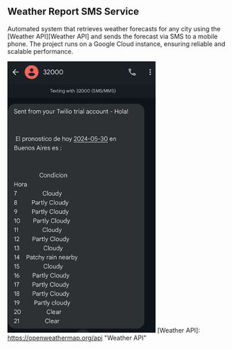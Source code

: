## Weather Report SMS Service

Automated system that retrieves weather forecasts for any city using the [Weather API][Weather API] and sends the forecast via SMS to a mobile phone. The project runs on a Google Cloud instance, ensuring reliable and scalable performance.

![screenshot.png](screenshot%2Fscreenshot.png)
[Weather API]: https://openweathermap.org/api "Weather API"